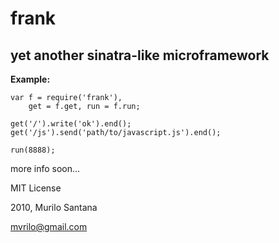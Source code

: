 # frank

yet another sinatra-like microframework
---------------------

**Example:**

    var f = require('frank'),
		get = f.get, run = f.run;

    get('/').write('ok').end();
    get('/js').send('path/to/javascript.js').end();

    run(8888);

more info soon...

MIT License


2010, Murilo Santana


mvrilo@gmail.com
